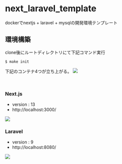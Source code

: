 # next_laravel_template
dockerでnextjs + laravel + mysqlの開発環境テンプレート

## 環境構築
clone後にルートディレクトリにて下記コマンド実行
```
$ make init
```

下記のコンテナ4つが立ち上がる。
<image src="https://hiz-pictures.s3.ap-northeast-1.amazonaws.com/NL-docker.png" />

<br />

### Next.js
- version : 13
- http://localhost:3000/

<image src="https://hiz-pictures.s3.ap-northeast-1.amazonaws.com/next-top.png" />

<br />

### Laravel
- version : 9
- http://localhost:8080/

<image src="https://hiz-pictures.s3.ap-northeast-1.amazonaws.com/laravel-top.png" />